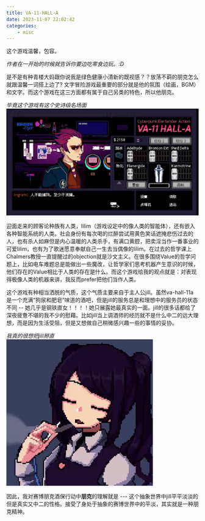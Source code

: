 ```yaml
---
title: VA-11-HALL-A
date: 2023-11-07 22:02:42
categories:
    - misc
---
```


这个游戏温馨，包容。

_作者在一开始的时候就告诉你要边吃零食边玩。:D_

是不是有种青楼大妈跟你说我是绿色健康小清新的既视感？？放荡不羁的朋克怎么就跟温馨一词搭上边了? 文字冒险游戏最重要的部分就是他的氛围（绘画，BGM）和文字。而这个游戏在这三方面都有属于自己另类的特色，所以他朋克。

*毕竟这个游戏有这个史诗级名场面*
![alt text](./VA-11-HALL-A/image.png)

迎面走来的顾客论种族有人类，lilim（游戏设定中的像人类的智能体），还有嵌入各种智能系统的人类。社会身份有每次喝的烂醉尝试用黄色笑话遮掩悲伤过去的人，也有杀人如麻但是内心温暖的人类杀手，有满口黄腔，把卖淫当作一番事业的可爱lilim，也有为了歌迷愿意奉献自己一生去当偶像的lilim。在过去的哲学课上Chalmers教授一直提醒过的objection就是沙文主义。在很多围绕Value的哲学问题上，比如电车难题总是能做出一些魔改，让哲学家们思考机器产生意识的时候，他们存在的Value相比于人类的存在是什么。而这个游戏给我的观点就是：对表现得极像人类的机器来讲，我反而prefer把他们当作人类。

这个游戏有种相当洒脱的气质，这个气质主要来自于主人公jill。虽然va-hall-11a是一个充满“狗尿和肥皂”味道的酒吧，但是jill的服务总是和理想中的服务员的状态不同 -- 她几乎是钢铁直女！！！！她只展露她最真实的一面。jill的很多话都给了深夜疲惫不堪的我不少的慰藉。比如jill当上调酒师的经历就不是什么中二的远大理想，而是因为生活受阻，但是又想做自己稍微感兴趣一些的事情的妥协。

*我真的很想把jill掰直*
![alt text](./VA-11-HALL-A/image-1.png)

因此，我对赛博朋克酒保行动中**朋克**的理解就是 --- 这个抽象世界中jill平平淡淡的但是真实又中二的性格。接受了身处于抽象的赛博世界中的平淡，其实就是一种朋克精神。